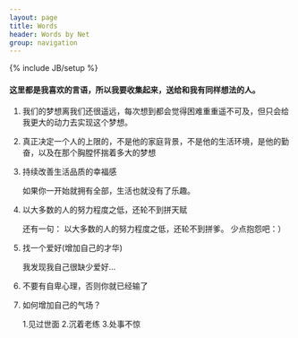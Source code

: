 ```yaml
---
layout: page
title: Words
header: Words by Net
group: navigation
---
```

{% include JB/setup %}

#### 这里都是我喜欢的言语，所以我要收集起来，送给和我有同样想法的人。


1. 我们的梦想离我们还很遥远，每次想到都会觉得困难重重遥不可及，但只会给我更大的动力去实现这个梦想。
 
2. 真正决定一个人的上限的，不是他的家庭背景，不是他的生活环境，是他的勤奋，以及在那个胸膛怀揣着多大的梦想

3. 持续改善生活品质的幸福感
	
	如果你一开始就拥有全部，生活也就没有了乐趣。

4. 以大多数的人的努力程度之低，还轮不到拼天赋
	
	还有一句： 以大多数的人的努力程度之低，还轮不到拼爹。
	少点抱怨吧：）

5. 找一个爱好(增加自己的才华)
	
	我发现我自己很缺少爱好...

6. 不要有自卑心理，否则你就已经输了

7. 如何增加自己的气场？

	1.见过世面
	2.沉着老练
	3.处事不惊



